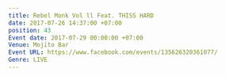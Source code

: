 ```yaml
---
title: Rebel Monk Vol ll Feat. THISS HARD
date: 2017-07-26 14:37:00 +07:00
position: 43
Event date: 2017-07-29 00:00:00 +07:00
Venue: Mojito Bar
Event URL: https://www.facebook.com/events/135626320361077/
Genre: LIVE
---
```


